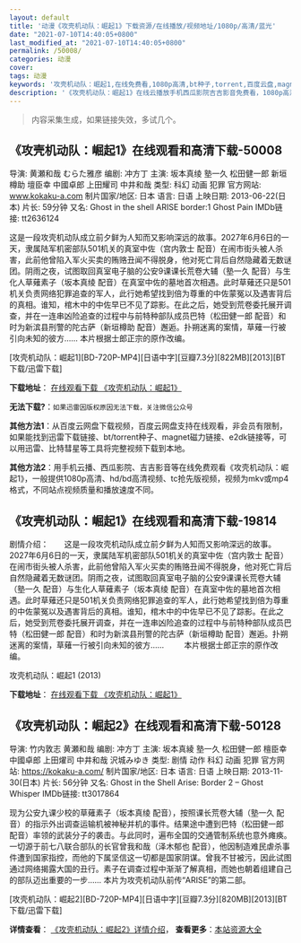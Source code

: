 ```yaml
---
layout: default
title: '动漫《攻壳机动队：崛起1》下载资源/在线播放/视频地址/1080p/高清/蓝光'
date: "2021-07-10T14:40:05+0800"
last_modified_at: "2021-07-10T14:40:05+0800"
permalink: /50008/
categories: 动漫
cover:
tags: 动漫
keywords: '攻壳机动队：崛起1,在线免费看,1080p高清,bt种子,torrent,百度云盘,magnet,磁力链,迅雷下载资源'
description: '《攻壳机动队：崛起1》在线云播放手机西瓜影院吉吉影音免费看，1080p高清bd/hd未删减完整版和tc抢先枪版，mkv/mp4格式，附带bt/torrent种子、magnet/磁力链、百度云盘、网盘资源迅雷下载链接'
---
```


>内容采集生成，如果链接失效，多试几个。


## 《攻壳机动队：崛起1》在线观看和高清下载-50008

导演: 黄瀬和哉 むらた雅彦 编剧: 冲方丁 主演: 坂本真绫 塾一久 松田健一郎 新垣樽助 壇臣幸 中國卓郎 上田耀司 中井和哉 类型: 科幻 动画 犯罪 官方网站: www.kokaku-a.com 制片国家/地区: 日本 语言: 日语 上映日期: 2013-06-22(日本) 片长: 59分钟 又名: Ghost in the shell ARISE border:1 Ghost Pain IMDb链接: tt2636124

这是一段攻壳机动队成立前夕鲜为人知而又影响深远的故事。2027年6月6日的一天，隶属陆军机密部队501机关的真室中佐（宫内敦士 配音）在闹市街头被人杀害，此前他曾陷入军火买卖的贿赂丑闻不得脱身，他对死亡背后自然隐藏着无数谜团。阴雨之夜，试图取回真室电子脑的公安9课课长荒卷大辅（塾一久 配音）与生化人草薙素子（坂本真绫 配音）在真室中佐的墓地首次相遇。此时草薙还只是501机关负责网络犯罪追查的军人，此行她希望找到倍为尊重的中佐蒙冤以及遇害背后的真相。谁知，棺木中的中佐早已不见了踪影。在此之后，她受到荒卷委托展开调查，并在一连串凶险追查的过程中与前特种部队成员巴特（松田健一郎 配音）和时为新滨县刑警的陀古萨（新垣樽助 配音）邂逅。扑朔迷离的案情，草薙一行被引向未知的彼方…… 本片根据士郎正宗的原作改编。


[攻壳机动队：崛起1][BD-720P-MP4][日语中字][豆瓣7.3分][822MB][2013][BT下载/迅雷下载]

**下载地址**： [在线观看下载 《攻壳机动队：崛起1》](https://www.btdx8.com/torrent/ghost_in_the_shell_arise_border1_2013.html) 


**无法下载?**：`如果迅雷因版权原因无法下载，关注微信公众号 `

**其他方法1**：从百度云网盘下载视频，百度云网盘支持在线观看，非会员有限制，如果能找到迅雷下载链接、bt/torrent种子、magnet磁力链接、e2dk链接等，可以用迅雷、比特彗星等工具将完整视频下载到本地。

**其他方法2**：用手机云播、西瓜影院、吉吉影音等在线免费观看《攻壳机动队：崛起1》，一般提供1080p高清、hd/bd高清视频、tc抢先版视频，视频为mkv或mp4格式，不同站点视频质量和播放速度不同。


## 《攻壳机动队：崛起1》在线观看和高清下载-19814

剧情介绍：　　这是一段攻壳机动队成立前夕鲜为人知而又影响深远的故事。2027年6月6日的一天，隶属陆军机密部队501机关的真室中佐（宫内敦士 配音）在闹市街头被人杀害，此前他曾陷入军火买卖的贿赂丑闻不得脱身，他对死亡背后自然隐藏着无数谜团。阴雨之夜，试图取回真室电子脑的公安9课课长荒卷大辅（塾一久 配音）与生化人草薙素子（坂本真绫 配音）在真室中佐的墓地首次相遇。此时草薙还只是501机关负责网络犯罪追查的军人，此行她希望找到倍为尊重的中佐蒙冤以及遇害背后的真相。谁知，棺木中的中佐早已不见了踪影。在此之后，她受到荒卷委托展开调查，并在一连串凶险追查的过程中与前特种部队成员巴特（松田健一郎 配音）和时为新滨县刑警的陀古萨（新垣樽助 配音）邂逅。扑朔迷离的案情，草薙一行被引向未知的彼方……  　　本片根据士郎正宗的原作改编。


攻壳机动队：崛起1 (2013)

**下载地址**： [在线观看下载 《攻壳机动队：崛起1》](https://www.btbtdy.me/btdy/dy2139.html) 


## 《攻壳机动队：崛起2》在线观看和高清下载-50128

导演: 竹内敦志 黄瀬和哉 编剧: 冲方丁 主演: 坂本真綾 塾一久 松田健一郎 檀臣幸 中國卓郎 上田燿司 中井和哉 沢城みゆき 类型: 剧情 动作 科幻 动画 犯罪 官方网站: https://kokaku-a.com/ 制片国家/地区: 日本 语言: 日语 上映日期: 2013-11-30(日本) 片长: 56分钟 又名: Ghost in the Shell Arise: Border 2 – Ghost Whisper IMDb链接: tt3017864

现为公安九课少校的草薙素子（坂本真绫 配音），按照课长荒卷大辅（塾一久 配音）的指示外出调查运输机被神秘并机的事件。结果途中遭到巴特（松田健一郎 配音）率领的武装分子的袭击。与此同时，遍布全国的交通管制系统也意外瘫痪。一切源于前七八联合部队的长官曾我和哉（泽木郁也 配音），他因制造难民虐杀事件遭到国家指控，而他的下属坚信这一切都是国家阴谋。曾我不甘被污，因此试图通过网络揭露大国的丑行。素子在调查过程中渐渐了解真相，而她也朝着组建自己的部队迈出重要的一步…… 本片为攻壳机动队前传“ARISE”的第二部。


[攻壳机动队：崛起2][BD-720P-MP4][日语中字][豆瓣7.3分][820MB][2013][BT下载/迅雷下载]

**详情查看**： [《攻壳机动队：崛起2》详情介绍](/movie/50128/)， **查看更多**：[本站资源大全](/movie/t/all/)

